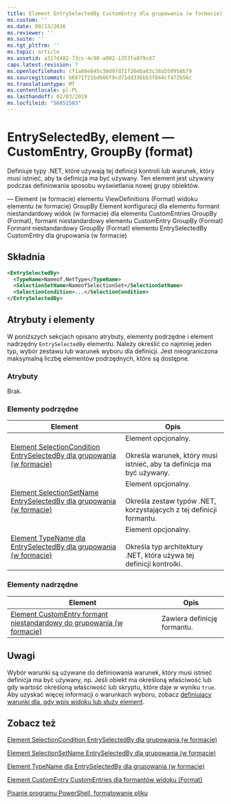 ```yaml
---
title: Element EntrySelectedBy CustomEntry dla grupowania (w formacie) | Dokumentacja firmy Microsoft
ms.custom: ''
ms.date: 09/13/2016
ms.reviewer: ''
ms.suite: ''
ms.tgt_pltfrm: ''
ms.topic: article
ms.assetid: a317d482-73cc-4c98-a002-1357fa879cd7
caps.latest.revision: 7
ms.openlocfilehash: cf1a80e845c38d97d71f26eba63c38a550958b79
ms.sourcegitcommit: b6871f21bd666f9cd71dd336bb3f844cf472b56c
ms.translationtype: MT
ms.contentlocale: pl-PL
ms.lasthandoff: 02/03/2019
ms.locfileid: "56851583"
---
```

# <a name="entryselectedby-element-for-customentry-for-groupby-format"></a>EntrySelectedBy, element — CustomEntry, GroupBy (format)

Definiuje typy .NET, które używają tej definicji kontroli lub warunek, który musi istnieć, aby ta definicja ma być używany. Ten element jest używany podczas definiowania sposobu wyświetlania nowej grupy obiektów.

— Element (w formacie) elementu ViewDefinitions (Format) widoku elementu (w formacie) GroupBy Element konfiguracji dla elementu formant niestandardowy widok (w formacie) dla elementu CustomEntries GroupBy (Format), formant niestandardowy elementu CustomEntry GroupBy (Format) Formant niestandardowy GroupBy (Format) elementu EntrySelectedBy CustomEntry dla grupowania (w formacie)

## <a name="syntax"></a>Składnia

```xml
<EntrySelectedBy>
  <TypeName>Nameof.NetType</TypeName>
  <SelectionSetName>NameofSelectionSet</SelectionSetName>
  <SelectionCondition>...</SelectionCondition>
</EntrySelectedBy>
```

## <a name="attributes-and-elements"></a>Atrybuty i elementy

W poniższych sekcjach opisano atrybuty, elementy podrzędne i element nadrzędny `EntrySelectedBy` elementu. Należy określić co najmniej jeden typ, wybór zestawu lub warunek wyboru dla definicji. Jest nieograniczona maksymalną liczbę elementów podrzędnych, które są dostępne.

### <a name="attributes"></a>Atrybuty

Brak.

### <a name="child-elements"></a>Elementy podrzędne

|Element|Opis|
|-------------|-----------------|
|[Element SelectionCondition EntrySelectedBy dla grupowania (w formacie)](./selectioncondition-element-for-entryselectedby-for-groupby-format.md)|Element opcjonalny.<br /><br /> Określa warunek, który musi istnieć, aby ta definicja ma być używany.|
|[Element SelectionSetName EntrySelectedBy dla grupowania (w formacie)](./selectionsetname-element-for-entryselectedby-for-groupby-format.md)|Element opcjonalny.<br /><br /> Określa zestaw typów .NET, korzystających z tej definicji formantu.|
|[Element TypeName dla EntrySelectedBy dla grupowania (w formacie)](./typename-element-for-entryselectedby-for-groupby-format.md)|Element opcjonalny.<br /><br /> Określa typ architektury .NET, która używa tej definicji kontrolki.|

### <a name="parent-elements"></a>Elementy nadrzędne

|Element|Opis|
|-------------|-----------------|
|[Element CustomEntry formant niestandardowy do grupowania (w formacie)](./customentry-element-for-customcontrol-for-groupby-format.md)|Zawiera definicję formantu.|

## <a name="remarks"></a>Uwagi

Wybór warunki są używane do definiowania warunek, który musi istnieć definicja ma być używany, np. Jeśli obiekt ma określoną właściwość lub gdy wartość określoną właściwość lub skryptu, które daje w wyniku `true`. Aby uzyskać więcej informacji o warunkach wyboru, zobacz [definiujący warunki dla, gdy wpis widoku lub służy element](./defining-conditions-for-displaying-data.md).

## <a name="see-also"></a>Zobacz też

[Element SelectionCondition EntrySelectedBy dla grupowania (w formacie)](./selectioncondition-element-for-entryselectedby-for-groupby-format.md)

[Element SelectionSetName EntrySelectedBy dla grupowania (w formacie)](./selectionsetname-element-for-entryselectedby-for-groupby-format.md)

[Element TypeName dla EntrySelectedBy dla grupowania (w formacie)](./typename-element-for-entryselectedby-for-groupby-format.md)

[Element CustomEntry CustomEntries dla formantów widoku (Format)](./customentry-element-for-customentries-for-controls-for-view-format.md)

[Pisanie programu PowerShell, formatowanie pliku](./writing-a-powershell-formatting-file.md)
